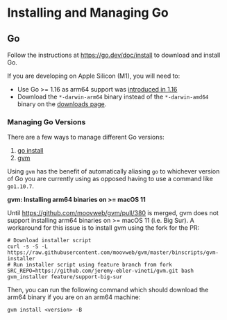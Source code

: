 # Installing and Managing Go 

## Go

Follow the instructions at https://go.dev/doc/install to download and install Go.

If you are developing on Apple Silicon (M1), you will need to:

- Use Go >= 1.16 as arm64 support was [introduced in 1.16](https://go.dev/doc/go1.16)
- Download the `*-darwin-arm64` binary instead of the `*-darwin-amd64` binary on the [downloads page](https://go.dev/dl/).

### Managing Go Versions

There are a few ways to manage different Go versions:

1. [go install](https://go.dev/doc/manage-install)
2. [gvm](https://github.com/moovweb/gvm)

Using `gvm` has the benefit of automatically aliasing `go` to whichever version of Go you are currently using as opposed having to use a command like `go1.10.7`.

**gvm: Installing arm64 binaries on >= macOS 11**

Until https://github.com/moovweb/gvm/pull/380 is merged, gvm does not support installing arm64 binaries on >= macOS 11 (i.e. Big Sur). A workaround for this issue is to install gvm using the fork for the PR:

```
# Download installer script
curl -s -S -L https://raw.githubusercontent.com/moovweb/gvm/master/binscripts/gvm-installer
# Run installer script using feature branch from fork
SRC_REPO=https://github.com/jeremy-ebler-vineti/gvm.git bash gvm_installer feature/support-big-sur
```

Then, you can run the following command which should download the arm64 binary if you are on an arm64 machine:

```
gvm install <version> -B
```
